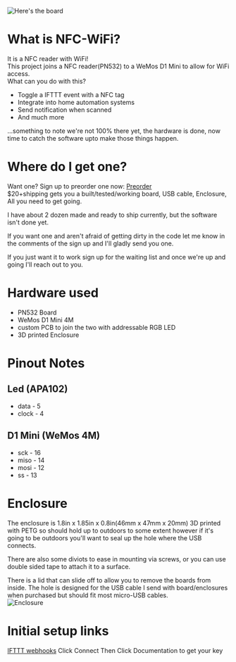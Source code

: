 ![Here's the board](https://i.imgur.com/lpjVlrc.jpg)

# What is NFC-WiFi?
It is a NFC reader with WiFi!  
This project joins a NFC reader(PN532) to a WeMos D1 Mini to allow for WiFi access.  
What can you do with this?
* Toggle a IFTTT event with a NFC tag
* Integrate into home automation systems
* Send notification when scanned
* And much more

...something to note we're not 100% there yet, the hardware is done, now time to catch the
software upto make those things happen.  


# Where do I get one?
Want one? Sign up to preorder one now: [Preorder](https://goo.gl/forms/MPRosQnBkixg8Vhj2)  
$20+shipping gets you a built/tested/working board, USB cable, Enclosure, All you need to get going.  

I have about 2 dozen made and ready to ship currently, but the software isn't done yet.  

If you want one and aren't afraid of getting dirty in the code let me know in the comments of the sign up and I'll gladly send you one.  

If you just want it to work sign up for the waiting list and once we're up and going I'll reach out to you.  

# Hardware used
* PN532 Board
* WeMos D1 Mini 4M
* custom PCB to join the two with addressable RGB LED
* 3D printed Enclosure

# Pinout Notes
## Led (APA102)
* data - 5
* clock - 4

## D1 Mini (WeMos 4M)
* sck - 16 
* miso - 14
* mosi - 12
* ss - 13

# Enclosure 
The enclosure is 1.8in x 1.85in x 0.8in(46mm x 47mm x 20mm) 3D printed with PETG so should hold up to outdoors to some extent however if it's going to be outdoors you'll want to seal up the hole where the USB connects.  

There are also some diviots to ease in mounting via screws, or you can use double sided tape to attach it to a surface.  

There is a lid that can slide off to allow you to remove the boards from inside. The hole is designed for the USB cable I send with board/enclosures when purchased but should fit most micro-USB cables.  
![Enclosure](https://i.imgur.com/oRg27Vw.png)

# Initial setup links

[IFTTT webhooks](https://ifttt.com/maker_webhooks)
Click Connect
Then Click Documentation to get your key
